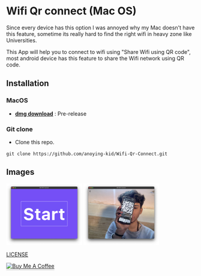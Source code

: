# Wifi Qr connect (Mac OS)

Since every device has this option I was annoyed why my Mac doesn't have this feature, sometime its really hard to find the right wifi in heavy zone like Universities.

This App will help you to connect to wifi using "Share Wifi using QR code", most android device has this feature to share the Wifi network using QR code.

## Installation

### MacOS

* [**dmg download**](https://github.com/anoying-kid/Wifi-Qr-Connect/releases/tag/v0.1.0) : Pre-release

### Git clone

* Clone this repo.
```
git clone https://github.com/anoying-kid/Wifi-Qr-Connect.git
```

## Images

<p>
    <img src="screenshots/start.png" width="40%"/>
    <img src="screenshots/scanner.png" width="40%"/>
</p>

[LICENSE](./LICENSE)

<a href="https://www.buymeacoffee.com/anoyingKid" target="_blank"><img src="https://www.buymeacoffee.com/assets/img/custom_images/orange_img.png" alt="Buy Me A Coffee" style="height: 41px !important;width: 174px !important;box-shadow: 0px 3px 2px 0px rgba(190, 190, 190, 0.5) !important;-webkit-box-shadow: 0px 3px 2px 0px rgba(190, 190, 190, 0.5) !important;" ></a>